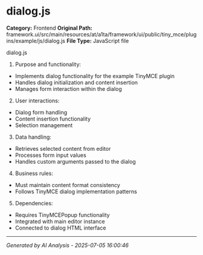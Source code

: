 # dialog.js

**Category:** Frontend
**Original Path:** framework.ui/src/main/resources/at/a1ta/framework/ui/public/tiny_mce/plugins/example/js/dialog.js
**File Type:** JavaScript file

dialog.js
1. Purpose and functionality:
- Implements dialog functionality for the example TinyMCE plugin
- Handles dialog initialization and content insertion
- Manages form interaction within the dialog

2. User interactions:
- Dialog form handling
- Content insertion functionality
- Selection management

3. Data handling:
- Retrieves selected content from editor
- Processes form input values
- Handles custom arguments passed to the dialog

4. Business rules:
- Must maintain content format consistency
- Follows TinyMCE dialog implementation patterns

5. Dependencies:
- Requires TinyMCEPopup functionality
- Integrated with main editor instance
- Connected to dialog HTML interface

---
*Generated by AI Analysis - 2025-07-05 16:00:46*
